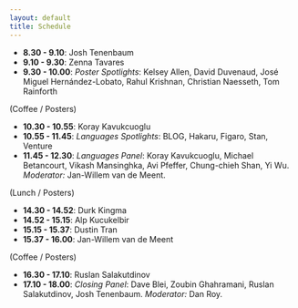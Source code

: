 ```yaml
---
layout: default
title: Schedule
---
```


- **8.30 - 9.10**: Josh Tenenbaum
- **9.10 - 9.30**: Zenna Tavares 
- **9.30 - 10.00**: *Poster Spotlights*: Kelsey Allen, David Duvenaud, José Miguel Hernández-Lobato, Rahul Krishnan, Christian Naesseth, Tom Rainforth

(Coffee / Posters)

- **10.30 - 10.55**:  Koray Kavukcuoglu
- **10.55 - 11.45**: *Languages Spotlights*: BLOG, Hakaru, Figaro, Stan, Venture
- **11.45 - 12.30**: *Languages Panel*: Koray Kavukcuoglu, Michael Betancourt, Vikash Mansinghka, Avi Pfeffer, Chung-chieh Shan, Yi Wu. *Moderator:* Jan-Willem van de Meent.

(Lunch / Posters)

- **14.30 - 14.52**: Durk Kingma
- **14.52 - 15.15**: Alp Kucukelbir
- **15.15 - 15.37**: Dustin Tran
- **15.37 - 16.00**: Jan-Willem van de Meent

(Coffee / Posters)

- **16.30 - 17.10**: Ruslan Salakutdinov
- **17.10 - 18.00**: *Closing Panel*: Dave Blei, Zoubin Ghahramani, Ruslan Salakutdinov, Josh Tenenbaum. *Moderator:* Dan Roy.


